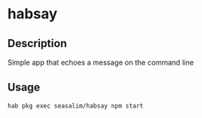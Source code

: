 # habsay

## Description

Simple app that echoes a message on the command line

## Usage

`hab pkg exec seasalim/habsay npm start`
